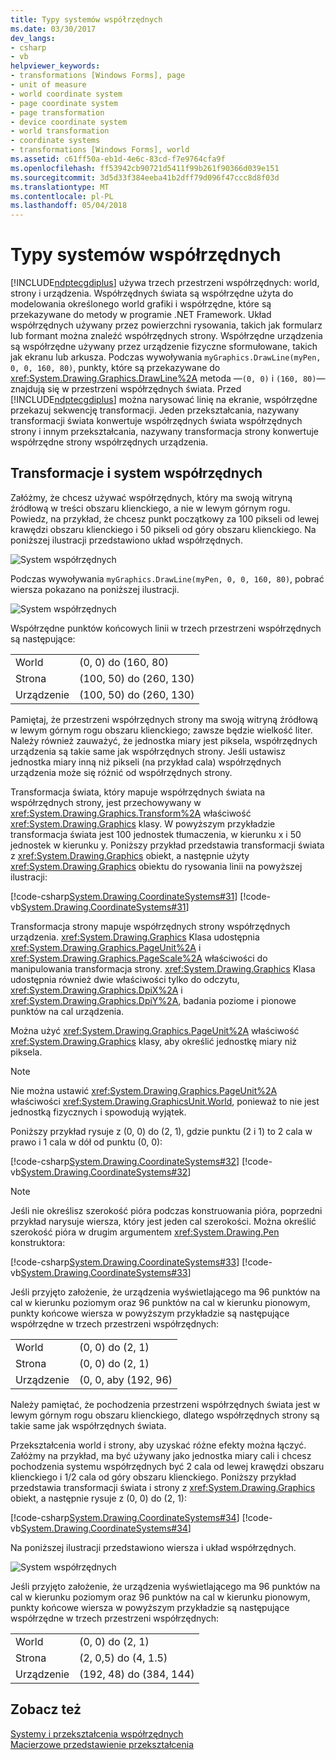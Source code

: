 ```yaml
---
title: Typy systemów współrzędnych
ms.date: 03/30/2017
dev_langs:
- csharp
- vb
helpviewer_keywords:
- transformations [Windows Forms], page
- unit of measure
- world coordinate system
- page coordinate system
- page transformation
- device coordinate system
- world transformation
- coordinate systems
- transformations [Windows Forms], world
ms.assetid: c61ff50a-eb1d-4e6c-83cd-f7e9764cfa9f
ms.openlocfilehash: ff53942cb90721d5411f99b261f90366d039e151
ms.sourcegitcommit: 3d5d33f384eeba41b2dff79d096f47ccc8d8f03d
ms.translationtype: MT
ms.contentlocale: pl-PL
ms.lasthandoff: 05/04/2018
---
```

# <a name="types-of-coordinate-systems"></a>Typy systemów współrzędnych
[!INCLUDE[ndptecgdiplus](../../../../includes/ndptecgdiplus-md.md)] używa trzech przestrzeni współrzędnych: world, strony i urządzenia. Współrzędnych świata są współrzędne użyta do modelowania określonego world grafiki i współrzędne, które są przekazywane do metody w programie .NET Framework. Układ współrzędnych używany przez powierzchni rysowania, takich jak formularz lub formant można znaleźć współrzędnych strony. Współrzędne urządzenia są współrzędne używany przez urządzenie fizyczne sformułowane, takich jak ekranu lub arkusza. Podczas wywoływania `myGraphics.DrawLine(myPen, 0, 0, 160, 80)`, punkty, które są przekazywane do <xref:System.Drawing.Graphics.DrawLine%2A> metoda —`(0, 0)` i `(160, 80)`— znajdują się w przestrzeni współrzędnych świata. Przed [!INCLUDE[ndptecgdiplus](../../../../includes/ndptecgdiplus-md.md)] można narysować linię na ekranie, współrzędne przekazuj sekwencję transformacji. Jeden przekształcania, nazywany transformacji świata konwertuje współrzędnych świata współrzędnych strony i innym przekształcania, nazywany transformacja strony konwertuje współrzędne strony współrzędnych urządzenia.  
  
## <a name="transforms-and-coordinate-systems"></a>Transformacje i system współrzędnych  
 Załóżmy, że chcesz używać współrzędnych, który ma swoją witryną źródłową w treści obszaru klienckiego, a nie w lewym górnym rogu. Powiedz, na przykład, że chcesz punkt początkowy za 100 pikseli od lewej krawędzi obszaru klienckiego i 50 pikseli od góry obszaru klienckiego. Na poniższej ilustracji przedstawiono układ współrzędnych.  
  
 ![System współrzędnych](../../../../docs/framework/winforms/advanced/media/aboutgdip05-art01.gif "AboutGdip05_art01")  
  
 Podczas wywoływania `myGraphics.DrawLine(myPen, 0, 0, 160, 80)`, pobrać wiersza pokazano na poniższej ilustracji.  
  
 ![System współrzędnych](../../../../docs/framework/winforms/advanced/media/aboutgdip05-art02.gif "AboutGdip05_art02")  
  
 Współrzędne punktów końcowych linii w trzech przestrzeni współrzędnych są następujące:  
  
|||  
|-|-|  
|World|(0, 0) do (160, 80)|  
|Strona|(100, 50) do (260, 130)|  
|Urządzenie|(100, 50) do (260, 130)|  
  
 Pamiętaj, że przestrzeni współrzędnych strony ma swoją witryną źródłową w lewym górnym rogu obszaru klienckiego; zawsze będzie wielkość liter. Należy również zauważyć, że jednostka miary jest piksela, współrzędnych urządzenia są takie same jak współrzędnych strony. Jeśli ustawisz jednostka miary inną niż pikseli (na przykład cala) współrzędnych urządzenia może się różnić od współrzędnych strony.  
  
 Transformacja świata, który mapuje współrzędnych świata na współrzędnych strony, jest przechowywany w <xref:System.Drawing.Graphics.Transform%2A> właściwość <xref:System.Drawing.Graphics> klasy. W powyższym przykładzie transformacja świata jest 100 jednostek tłumaczenia, w kierunku x i 50 jednostek w kierunku y. Poniższy przykład przedstawia transformacji świata z <xref:System.Drawing.Graphics> obiekt, a następnie użyty <xref:System.Drawing.Graphics> obiektu do rysowania linii na powyższej ilustracji:  
  
 [!code-csharp[System.Drawing.CoordinateSystems#31](../../../../samples/snippets/csharp/VS_Snippets_Winforms/System.Drawing.CoordinateSystems/CS/Class1.cs#31)]
 [!code-vb[System.Drawing.CoordinateSystems#31](../../../../samples/snippets/visualbasic/VS_Snippets_Winforms/System.Drawing.CoordinateSystems/VB/Class1.vb#31)]  
  
 Transformacja strony mapuje współrzędnych strony współrzędnych urządzenia. <xref:System.Drawing.Graphics> Klasa udostępnia <xref:System.Drawing.Graphics.PageUnit%2A> i <xref:System.Drawing.Graphics.PageScale%2A> właściwości do manipulowania transformacja strony. <xref:System.Drawing.Graphics> Klasa udostępnia również dwie właściwości tylko do odczytu, <xref:System.Drawing.Graphics.DpiX%2A> i <xref:System.Drawing.Graphics.DpiY%2A>, badania poziome i pionowe punktów na cal urządzenia.  
  
 Można użyć <xref:System.Drawing.Graphics.PageUnit%2A> właściwość <xref:System.Drawing.Graphics> klasy, aby określić jednostkę miary niż piksela.  
  
> [!NOTE]
>  Nie można ustawić <xref:System.Drawing.Graphics.PageUnit%2A> właściwości <xref:System.Drawing.GraphicsUnit.World>, ponieważ to nie jest jednostką fizycznych i spowodują wyjątek.  
  
 Poniższy przykład rysuje z (0, 0) do (2, 1), gdzie punktu (2 i 1) to 2 cala w prawo i 1 cala w dół od punktu (0, 0):  
  
 [!code-csharp[System.Drawing.CoordinateSystems#32](../../../../samples/snippets/csharp/VS_Snippets_Winforms/System.Drawing.CoordinateSystems/CS/Class1.cs#32)]
 [!code-vb[System.Drawing.CoordinateSystems#32](../../../../samples/snippets/visualbasic/VS_Snippets_Winforms/System.Drawing.CoordinateSystems/VB/Class1.vb#32)]  
  
> [!NOTE]
>  Jeśli nie określisz szerokość pióra podczas konstruowania pióra, poprzedni przykład narysuje wiersza, który jest jeden cal szerokości. Można określić szerokość pióra w drugim argumentem <xref:System.Drawing.Pen> konstruktora:  
  
 [!code-csharp[System.Drawing.CoordinateSystems#33](../../../../samples/snippets/csharp/VS_Snippets_Winforms/System.Drawing.CoordinateSystems/CS/Class1.cs#33)]
 [!code-vb[System.Drawing.CoordinateSystems#33](../../../../samples/snippets/visualbasic/VS_Snippets_Winforms/System.Drawing.CoordinateSystems/VB/Class1.vb#33)]  
  
 Jeśli przyjęto założenie, że urządzenia wyświetlającego ma 96 punktów na cal w kierunku poziomym oraz 96 punktów na cal w kierunku pionowym, punkty końcowe wiersza w powyższym przykładzie są następujące współrzędne w trzech przestrzeni współrzędnych:  
  
|||  
|-|-|  
|World|(0, 0) do (2, 1)|  
|Strona|(0, 0) do (2, 1)|  
|Urządzenie|(0, 0, aby (192, 96)|  
  
 Należy pamiętać, że pochodzenia przestrzeni współrzędnych świata jest w lewym górnym rogu obszaru klienckiego, dlatego współrzędnych strony są takie same jak współrzędnych świata.  
  
 Przekształcenia world i strony, aby uzyskać różne efekty można łączyć. Załóżmy na przykład, ma być używany jako jednostka miary cali i chcesz pochodzenia systemu współrzędnych być 2 cala od lewej krawędzi obszaru klienckiego i 1/2 cala od góry obszaru klienckiego. Poniższy przykład przedstawia transformacji świata i strony z <xref:System.Drawing.Graphics> obiekt, a następnie rysuje z (0, 0) do (2, 1):  
  
 [!code-csharp[System.Drawing.CoordinateSystems#34](../../../../samples/snippets/csharp/VS_Snippets_Winforms/System.Drawing.CoordinateSystems/CS/Class1.cs#34)]
 [!code-vb[System.Drawing.CoordinateSystems#34](../../../../samples/snippets/visualbasic/VS_Snippets_Winforms/System.Drawing.CoordinateSystems/VB/Class1.vb#34)]  
  
 Na poniższej ilustracji przedstawiono wiersza i układ współrzędnych.  
  
 ![System współrzędnych](../../../../docs/framework/winforms/advanced/media/aboutgdip05-art03.gif "AboutGdip05_art03")  
  
 Jeśli przyjęto założenie, że urządzenia wyświetlającego ma 96 punktów na cal w kierunku poziomym oraz 96 punktów na cal w kierunku pionowym, punkty końcowe wiersza w powyższym przykładzie są następujące współrzędne w trzech przestrzeni współrzędnych:  
  
|||  
|-|-|  
|World|(0, 0) do (2, 1)|  
|Strona|(2, 0,5) do (4, 1.5)|  
|Urządzenie|(192, 48) do (384, 144)|  
  
## <a name="see-also"></a>Zobacz też  
 [Systemy i przekształcenia współrzędnych](../../../../docs/framework/winforms/advanced/coordinate-systems-and-transformations.md)  
 [Macierzowe przedstawienie przekształcenia](../../../../docs/framework/winforms/advanced/matrix-representation-of-transformations.md)
